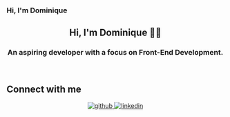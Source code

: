 
### Hi, I'm Dominique  
<div align="center">
</div>  
  

## **<div align="center">Hi, I'm Dominique 👋🏽</div>**  
  

### <div align="center">An aspiring developer with a focus on Front-End Development.</div>  
  

<br/>  


## Connect with me  
<div align="center">
<a href="https://github.com/dominiquemc" target="_blank">
<img src=https://img.shields.io/badge/github-%2324292e.svg?&style=for-the-badge&logo=github&logoColor=white alt=github style="margin-bottom: 5px;" />
</a>
<a href="https://linkedin.com/in/dominique-c-75310510a" target="_blank">
<img src=https://img.shields.io/badge/linkedin-%231E77B5.svg?&style=for-the-badge&logo=linkedin&logoColor=white alt=linkedin style="margin-bottom: 5px;" />
</a>  
</div>  

<br />


<!--
**dominiquemc/dominiquemc** is a ✨ _special_ ✨ repository because its `README.md` (this file) appears on your GitHub profile.

Here are some ideas to get you started:

- 🔭 I’m currently working on ...
- 🌱 I’m currently learning ...
- 👯 I’m looking to collaborate on ...
- 🤔 I’m looking for help with ...
- 💬 Ask me about ...
- 📫 How to reach me: ...
- 😄 Pronouns: ...
- ⚡ Fun fact: ...
-->
